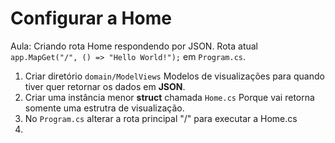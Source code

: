 # Configurar a Home

Aula: Criando rota Home respondendo por JSON.
Rota atual `app.MapGet("/", () => "Hello World!");` em `Program.cs`.

1. Criar diretório `domain/ModelViews`
Modelos de visualizações para quando tiver quer retornar os dados em **JSON**.
2. Criar uma instância menor **struct** chamada `Home.cs`
Porque vai retorna somente uma estrutra de visualização.
3. No `Program.cs` alterar a rota principal "/" para executar a Home.cs
4.
